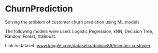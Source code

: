 # ChurnPrediction

Solving the problem of customer churn prediction using ML models

The following models were used: Logistic Regression, kNN, Decision Tree, Random Forest, XGBoost.

Link to dataset: www.kaggle.com/datasets/abhinav89/telecom-customer
